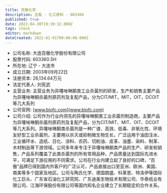 ```yaml
---
title: 百傲化学
description: 主板 - 化工原料 - 603360
published: true
date: 2022-04-30T19:39:32.000Z
tags: stock
editor: markdown
dateCreated: 2022-01-01T00:00:00.000Z
---
```


- 公司名称: 大连百傲化学股份有限公司
- 股票代码: 603360.SH
- 所在地: 辽宁 - 大连市
- 成立日期: 2003年09月22日
- 注册资本: 26,134.64万元
- 法定代表人: 刘宪武
- 主营业务: 主营业务为异噻唑啉酮类工业杀菌剂的研发，生产和销售主要产品为异噻唑啉酮杀菌剂原药剂及复配产品，分为CIT/MIT，MIT，OIT，DCOIT等几大系列
- 公司官网: [www.biofc.com](www.biofc.com)
- 公司介绍: 公司作为行业内领先的异噻唑啉酮类工业杀菌剂制造商，主要产品为异噻唑啉酮杀菌剂原药剂及复配产品，分为CIT/MIT、MIT、OIT、DCOIT等几大系列。异噻唑啉酮类杀菌剂是一种广谱、高效、低毒、非氧化性、环境友好型工业杀菌剂，主要用以杀灭或抑制微生物生长，广泛运用于油田注水、工业循环水、造纸、日化、涂料、农药、切削油、皮革、油墨、染料、制革、木材制品等下游领域。公司多年来专注于异噻唑啉酮类产品的生产、研发和销售，产品系列覆盖了此类杀菌剂的所有常用品种，产品质量达到国际先进水平，可满足下游应用的不同需求。公司在行业内建立起了良好的口碑，“百傲”品牌已得到国内外客户的广泛认可，产品直接出口至亚洲、欧洲、美国、南美等多个国家及地区。公司与陶氏化学、德国朗盛、科莱恩、特洛伊等国际化工巨头、广东省石油化工研究院、广东迪美生物技术有限公司、华泰纸业有限公司、江海环保股份有限公司等国内知名企业建立了长期稳定的合作关系。


